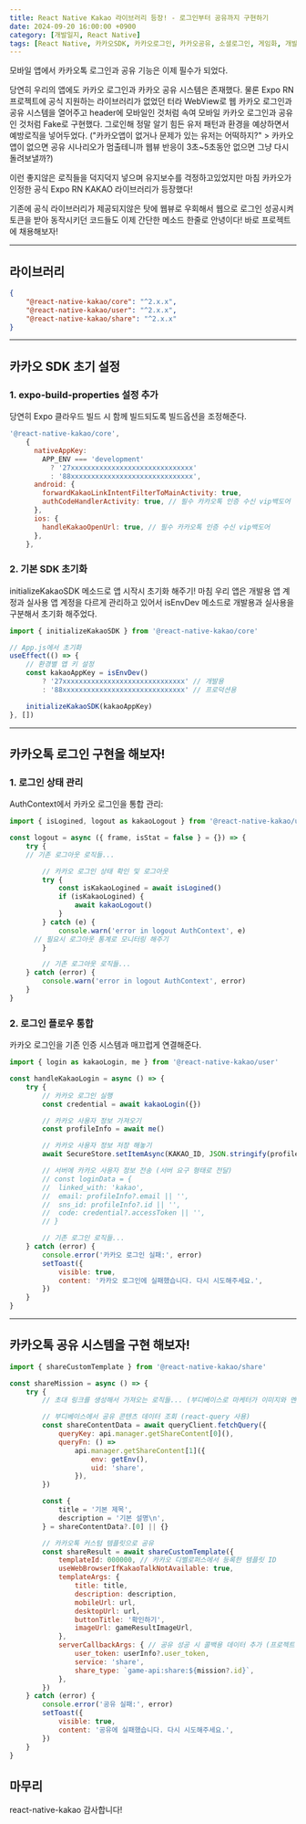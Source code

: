 ```yaml
---
title: React Native Kakao 라이브러리 등장! - 로그인부터 공유까지 구현하기
date: 2024-09-20 16:00:00 +0900
category: [개발일지, React Native]
tags: [React Native, 카카오SDK, 카카오로그인, 카카오공유, 소셜로그인, 게임화, 개발일지]
---
```


모바일 앱에서 카카오톡 로그인과 공유 기능은 이제 필수가 되었다.

당연히 우리의 앱에도 카카오 로그인과 카카오 공유 시스템은 존재했다.
물론 Expo RN 프로젝트에 공식 지원하는 라이브러리가 없었던 터라 WebView로 웹 카카오 로그인과 공유 시스템을 열어주고 header에 모바일인 것처럼 속여 모바일 카카오 로그인과 공유인 것처럼 Fake로 구현했다.
그로인해 정말 알기 힘든 유저 패턴과 환경을 예상하면서 예방로직을 넣어두었다.
("카카오앱이 없거나 문제가 있는 유저는 어떡하지?" > 카카오앱이 없으면 공유 시나리오가 멈출테니까 웹뷰 반응이 3초~5초동안 없으면 그냥 다시 돌려보낼까?)

이런 좋지않은 로직들을 덕지덕지 넣으며 유지보수를 걱정하고있었지만
마침 카카오가 인정한 공식 Expo RN KAKAO 라이브러리가 등장했다!

기존에 공식 라이브러리가 제공되지않은 탓에 웹뷰로 우회해서 웹으로 로그인 성공시켜 토큰을 받아 동작시키던 코드들도 이제 간단한 메소드 한줄로 안녕이다!
바로 프로젝트에 채용해보자!

---

## 라이브러리

```json
{
	"@react-native-kakao/core": "^2.x.x",
	"@react-native-kakao/user": "^2.x.x",
	"@react-native-kakao/share": "^2.x.x"
}
```

---

## 카카오 SDK 초기 설정

### 1. expo-build-properties 설정 추가

당연히 Expo 클라우드 빌드 시 함께 빌드되도록 빌드옵션을 조정해준다.

```javascript
'@react-native-kakao/core',
    {
      nativeAppKey:
        APP_ENV === 'development'
          ? '27xxxxxxxxxxxxxxxxxxxxxxxxxxxxxx'
          : '88xxxxxxxxxxxxxxxxxxxxxxxxxxxxxx',
      android: {
        forwardKakaoLinkIntentFilterToMainActivity: true,
        authCodeHandlerActivity: true, // 필수 카카오톡 인증 수신 vip백도어
      },
      ios: {
        handleKakaoOpenUrl: true, // 필수 카카오톡 인증 수신 vip백도어
      },
    },
```

### 2. 기본 SDK 초기화

initializeKakaoSDK 메소드로 앱 시작시 초기화 해주기!
마침 우리 앱은 개발용 앱 계정과 실사용 앱 계정을 다르게 관리하고 있어서 isEnvDev 메소드로 개발용과 실사용을 구분해서 초기화 해주었다.

```javascript
import { initializeKakaoSDK } from '@react-native-kakao/core'

// App.js에서 초기화
useEffect(() => {
	// 환경별 앱 키 설정
	const kakaoAppKey = isEnvDev()
		? '27xxxxxxxxxxxxxxxxxxxxxxxxxxxxxx' // 개발용
		: '88xxxxxxxxxxxxxxxxxxxxxxxxxxxxxx' // 프로덕션용

	initializeKakaoSDK(kakaoAppKey)
}, [])
```

---

## 카카오톡 로그인 구현을 해보자!

### 1. 로그인 상태 관리

AuthContext에서 카카오 로그인을 통합 관리:

```javascript
import { isLogined, logout as kakaoLogout } from '@react-native-kakao/user'

const logout = async ({ frame, isStat = false } = {}) => {
	try {
    // 기존 로그아웃 로직들...

		// 카카오 로그인 상태 확인 및 로그아웃
		try {
			const isKakaoLogined = await isLogined()
			if (isKakaoLogined) {
				await kakaoLogout()
			}
		} catch (e) {
			console.warn('error in logout AuthContext', e)
      // 필요시 로그아웃 통계로 모니터링 해주기
		}

		// 기존 로그아웃 로직들...
	} catch (error) {
		console.warn('error in logout AuthContext', error)
	}
}
```

### 2. 로그인 플로우 통합

카카오 로그인을 기존 인증 시스템과 매끄럽게 연결해준다.

```javascript
import { login as kakaoLogin, me } from '@react-native-kakao/user'

const handleKakaoLogin = async () => {
	try {
		// 카카오 로그인 실행
		const credential = await kakaoLogin({})

		// 카카오 사용자 정보 가져오기
		const profileInfo = await me()

		// 카카오 사용자 정보 저장 해놓기
		await SecureStore.setItemAsync(KAKAO_ID, JSON.stringify(profileInfo?.id))

		// 서버에 카카오 사용자 정보 전송 (서버 요구 형태로 전달)
		// const loginData = {
		// 	linked_with: 'kakao',
		// 	email: profileInfo?.email || '',
		// 	sns_id: profileInfo?.id || '',
		// 	code: credential?.accessToken || '',
		// }

		// 기존 로그인 로직들...
	} catch (error) {
		console.error('카카오 로그인 실패:', error)
		setToast({
			visible: true,
			content: '카카오 로그인에 실패했습니다. 다시 시도해주세요.',
		})
	}
}
```

---

## 카카오톡 공유 시스템을 구현 해보자!

```javascript
import { shareCustomTemplate } from '@react-native-kakao/share'

const shareMission = async () => {
	try {
		// 초대 링크를 생성해서 가져오는 로직들... (부디베이스로 마케터가 이미지와 멘트를 설정 가능)

		// 부디베이스에서 공유 콘텐츠 데이터 조회 (react-query 사용)
		const shareContentData = await queryClient.fetchQuery({
			queryKey: api.manager.getShareContent[0](),
			queryFn: () =>
				api.manager.getShareContent[1]({
					env: getEnv(),
					uid: 'share',
				}),
		})

		const {
			title = '기본 제목',
			description = '기본 설명\n',
		} = shareContentData?.[0] || {}

		// 카카오톡 커스텀 템플릿으로 공유
		const shareResult = await shareCustomTemplate({
			templateId: 000000, // 카카오 디벨로퍼스에서 등록한 템플릿 ID
			useWebBrowserIfKakaoTalkNotAvailable: true,
			templateArgs: {
				title: title,
				description: description,
				mobileUrl: url,
				desktopUrl: url,
				buttonTitle: '확인하기',
				imageUrl: gameResultImageUrl,
			},
			serverCallbackArgs: { // 공유 성공 시 콜백용 데이터 추가 (프로젝트 한정)
				user_token: userInfo?.user_token,
				service: 'share',
				share_type: `game-api:share:${mission?.id}`,
			},
		})
	} catch (error) {
		console.error('공유 실패:', error)
		setToast({
			visible: true,
			content: '공유에 실패했습니다. 다시 시도해주세요.',
		})
	}
}
```

## 마무리

react-native-kakao 감사합니다!
